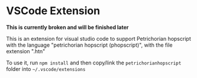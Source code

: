 # VSCode Extension
**This is currently broken and will be finished later**

This is an extension for visual studio code to support Petrichorian hopscript with the language "petrichorian hopscript (phopscript)", with the file extension ".htn"

To use it, run `npm install` and then copy/link the `petrichorianhopscript` folder into `~/.vscode/extensions`